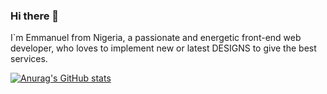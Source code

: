 ### Hi there 👋

I`m Emmanuel from Nigeria, a passionate and energetic front-end web developer, who loves to implement new or latest DESIGNS to give the best services.

[![Anurag's GitHub stats](https://github-readme-stats.vercel.app/api?username=hemazyn)](https://github.com/anuraghazra/github-readme-stats)

<!--
**Hemazyn/Hemazyn** is a ✨ _special_ ✨ repository because its `README.md` (this file) appears on your GitHub profile.

Here are some ideas to get you started:

- 🔭 I’m currently working on ...
- 🌱 I’m currently learning ...
- 👯 I’m looking to collaborate on ...
- 🤔 I’m looking for help with ...
- 💬 Ask me about ...
- 📫 How to reach me: ...
- 😄 Pronouns: ...
- ⚡ Fun fact: ...
-->
